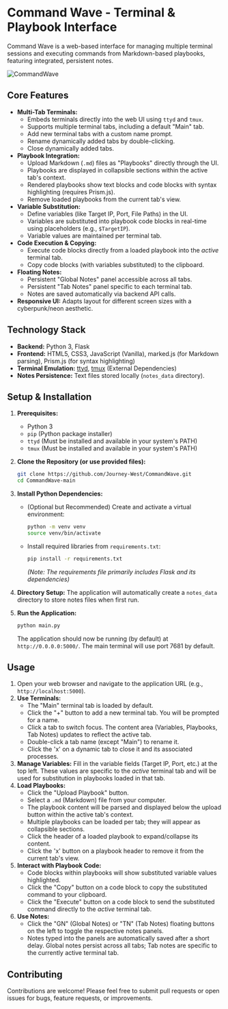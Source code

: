 # Command Wave - Terminal & Playbook Interface

Command Wave is a web-based interface for managing multiple terminal sessions and executing commands from Markdown-based playbooks, featuring integrated, persistent notes.

![CommandWave](https://github.com/user-attachments/assets/f46072c4-537d-4476-8507-dcdd51375605)

## Core Features

* **Multi-Tab Terminals:**
    * Embeds terminals directly into the web UI using `ttyd` and `tmux`.
    * Supports multiple terminal tabs, including a default "Main" tab.
    * Add new terminal tabs with a custom name prompt.
    * Rename dynamically added tabs by double-clicking.
    * Close dynamically added tabs.
* **Playbook Integration:**
    * Upload Markdown (`.md`) files as "Playbooks" directly through the UI.
    * Playbooks are displayed in collapsible sections within the active tab's context.
    * Rendered playbooks show text blocks and code blocks with syntax highlighting (requires Prism.js).
    * Remove loaded playbooks from the current tab's view.
* **Variable Substitution:**
    * Define variables (like Target IP, Port, File Paths) in the UI.
    * Variables are substituted into playbook code blocks in real-time using placeholders (e.g., `$TargetIP`).
    * Variable values are maintained per terminal tab.
* **Code Execution & Copying:**
    * Execute code blocks directly from a loaded playbook into the *active* terminal tab.
    * Copy code blocks (with variables substituted) to the clipboard.
* **Floating Notes:**
    * Persistent "Global Notes" panel accessible across all tabs.
    * Persistent "Tab Notes" panel specific to each terminal tab.
    * Notes are saved automatically via backend API calls.
* **Responsive UI:** Adapts layout for different screen sizes with a cyberpunk/neon aesthetic.

## Technology Stack

* **Backend:** Python 3, Flask
* **Frontend:** HTML5, CSS3, JavaScript (Vanilla), marked.js (for Markdown parsing), Prism.js (for syntax highlighting)
* **Terminal Emulation:** [ttyd](https://github.com/tsl0922/ttyd), [tmux](https://github.com/tmux/tmux) (External Dependencies)
* **Notes Persistence:** Text files stored locally (`notes_data` directory).

## Setup & Installation

1.  **Prerequisites:**
    * Python 3
    * `pip` (Python package installer)
    * `ttyd` (Must be installed and available in your system's PATH)
    * `tmux` (Must be installed and available in your system's PATH)

2.  **Clone the Repository (or use provided files):**
    ```bash
    git clone https://github.com/Journey-West/CommandWave.git
    cd CommandWave-main
    ```

3.  **Install Python Dependencies:**
    * (Optional but Recommended) Create and activate a virtual environment:
        ```bash
        python -m venv venv
        source venv/bin/activate
        ```
    * Install required libraries from `requirements.txt`:
        ```bash
        pip install -r requirements.txt
        ```
        *(Note: The requirements file primarily includes Flask and its dependencies)*

4.  **Directory Setup:** The application will automatically create a `notes_data` directory to store notes files when first run.

5.  **Run the Application:**
    ```bash
    python main.py
    ```
    The application should now be running (by default) at `http://0.0.0.0:5000/`. The main terminal will use port 7681 by default.

## Usage

1.  Open your web browser and navigate to the application URL (e.g., `http://localhost:5000`).
2.  **Use Terminals:**
    * The "Main" terminal tab is loaded by default.
    * Click the "+" button to add a new terminal tab. You will be prompted for a name.
    * Click a tab to switch focus. The content area (Variables, Playbooks, Tab Notes) updates to reflect the active tab.
    * Double-click a tab name (except "Main") to rename it.
    * Click the 'x' on a dynamic tab to close it and its associated processes.
3.  **Manage Variables:** Fill in the variable fields (Target IP, Port, etc.) at the top left. These values are specific to the *active* terminal tab and will be used for substitution in playbooks loaded in that tab.
4.  **Load Playbooks:**
    * Click the "Upload Playbook" button.
    * Select a `.md` (Markdown) file from your computer.
    * The playbook content will be parsed and displayed below the upload button within the active tab's context.
    * Multiple playbooks can be loaded per tab; they will appear as collapsible sections.
    * Click the header of a loaded playbook to expand/collapse its content.
    * Click the 'x' button on a playbook header to remove it from the current tab's view.
5.  **Interact with Playbook Code:**
    * Code blocks within playbooks will show substituted variable values highlighted.
    * Click the "Copy" button on a code block to copy the substituted command to your clipboard.
    * Click the "Execute" button on a code block to send the substituted command directly to the *active* terminal tab.
6.  **Use Notes:**
    * Click the "GN" (Global Notes) or "TN" (Tab Notes) floating buttons on the left to toggle the respective notes panels.
    * Notes typed into the panels are automatically saved after a short delay. Global notes persist across all tabs; Tab notes are specific to the currently active terminal tab.

## Contributing

Contributions are welcome! Please feel free to submit pull requests or open issues for bugs, feature requests, or improvements.
